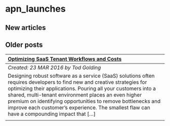 # apn_launches

## New articles

## Older posts
| [Optimizing SaaS Tenant Workflows and Costs](https://aws.amazon.com/blogs/apn/optimizing-saas-tenant-workflows-and-costs/) |
|:----------|
| *Created: 23 MAR 2016 by Tod Golding* | 
| Designing robust software as a service (SaaS) solutions often requires developers to find new and creative strategies for optimizing their applications. Pouring all your customers into a shared, multi-tenant environment places an even higher premium on identifying opportunities to remove bottlenecks and improve each customer’s experience. The smallest flaw can have a compounding impact that […] | 
|  | 

